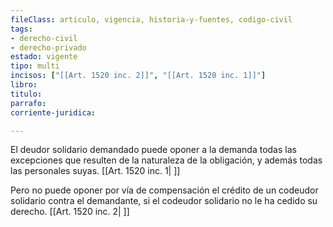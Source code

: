 ```yaml
---
fileClass: articulo, vigencia, historia-y-fuentes, codigo-civil
tags:
- derecho-civil
- derecho-privado
estado: vigente
tipo: multi
incisos: ["[[Art. 1520 inc. 2]]", "[[Art. 1520 inc. 1]]"]
libro:
titulo:
parrafo:
corriente-juridica:

---
```

El deudor solidario demandado puede oponer a la demanda todas las excepciones que resulten de la naturaleza de la obligación, y además todas las personales suyas. [[Art. 1520 inc. 1| ]]

Pero no puede oponer por vía de compensación el crédito de un codeudor solidario contra el demandante, si el codeudor solidario no le ha cedido su derecho. [[Art. 1520 inc. 2| ]]